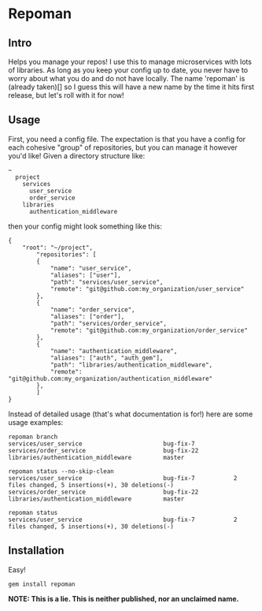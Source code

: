 # Repoman

## Intro

Helps you manage your repos! I use this to manage microservices with lots of libraries. As long as you keep your config up to date, you never have to worry about what you do and do not have locally.
The name 'repoman' is (already taken)[] so I guess this will have a new name by the time it hits first release, but let's roll with it for now!

## Usage

First, you need a config file. The expectation is that you have a config for each cohesive "group" of repositories, but you can manage it however you'd like!
Given a directory structure like:
```
~
  project
    services
      user_service
      order_service
    libraries
      authentication_middleware
```
then your config might look something like this:
```
{
    "root": "~/project",
        "repositories": [
        {
            "name": "user_service",
            "aliases": ["user"],
            "path": "services/user_service",
            "remote": "git@github.com:my_organization/user_service"
        },
        {
            "name": "order_service",
            "aliases": ["order"],
            "path": "services/order_service",
            "remote": "git@github.com:my_organization/order_service"
        },
        {
            "name": "authentication_middleware",
            "aliases": ["auth", "auth_gem"],
            "path": "libraries/authentication_middleware",
            "remote": "git@github.com:my_organization/authentication_middleware"
        },
        ]
}
```

Instead of detailed usage (that's what documentation is for!) here are some usage examples:
```
repoman branch
services/user_service                       bug-fix-7
services/order_service                      bug-fix-22
libraries/authentication_middleware         master

repoman status --no-skip-clean
services/user_service                       bug-fix-7           2 files changed, 5 insertions(+), 30 deletions(-)
services/order_service                      bug-fix-22
libraries/authentication_middleware         master

repoman status
services/user_service                       bug-fix-7           2 files changed, 5 insertions(+), 30 deletions(-)
```

## Installation

Easy!

```
gem install repoman
```
**NOTE: This is a lie. This is neither published, nor an unclaimed name.**
